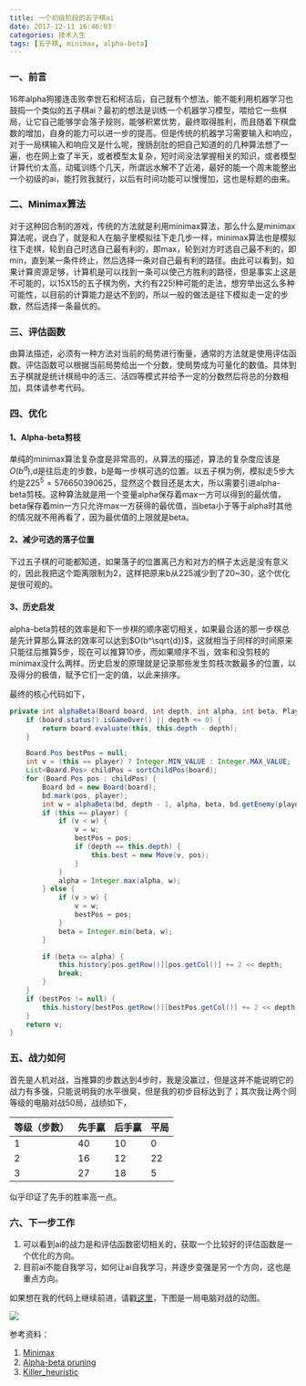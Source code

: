 ```yaml
---
title: 一个初级阶段的五子棋ai
date: 2017-12-11 16:46:03
categories: 技术人生
tags: [五子棋, minimax, alpha-beta]
---
```


### 一、前言

16年alpha狗接连击败李世石和柯洁后，自己就有个想法，能不能利用机器学习也鼓捣一个类似的五子棋ai？最初的想法是训练一个机器学习模型，喂给它一些棋局，让它自己能够学会落子规则，能够积累优势，最终取得胜利，而且随着下棋盘数的增加，自身的能力可以进一步的提高。但是传统的机器学习需要输入和响应，对于一局棋输入和响应又是什么呢，搜肠刮肚的把自己知道的的几种算法想了一遍，也在网上查了半天，或者模型太复杂，短时间没法掌握相关的知识，或者模型计算代价太高，动辄训练个几天，所谓远水解不了近渴，最好的能一个周末能整出一个初级的ai，能打败我就行，以后有时间功能可以慢慢加，这也是标题的由来。

<!-- more -->

### 二、Minimax算法

对于这种回合制的游戏，传统的方法就是利用minimax算法，那么什么是minimax算法呢，说白了，就是和人在脑子里模拟往下走几步一样，minimax算法也是模拟往下走棋，轮到自己时选自己最有利的，即max，轮到对方时选自己最不利的，即min，直到某一条件终止，然后选择一条对自己最有利的路径。由此可以看到，如果计算资源足够，计算机是可以找到一条可以使己方胜利的路径，但是事实上这是不可能的，以15X15的五子棋为例，大约有225!种可能的走法，想穷举出这么多种可能性，以目前的计算能力是达不到的，所以一般的做法是往下模拟走一定的步数，然后选择一条最优的。

### 三、评估函数

由算法描述，必须有一种方法对当前的局势进行衡量，通常的方法就是使用评估函数。评估函数可以根据当前局势给出一个分数，使局势成为可量化的数值。具体到五子棋就是统计棋局中的活三、活四等模式并给予一定的分数然后将总的分数相加，具体请参考代码。

### 四、优化

#### 1、Alpha-beta剪枝

单纯的minimax算法复杂度是非常高的，从算法的描述，算法的复杂度应该是$O(b^d)$,d是往后走的步数，b是每一步棋可选的位置。以五子棋为例，模拟走5步大约是$225^5=576650390625$，显然这个数目还是太大，所以需要引进alpha-beta剪枝。这种算法就是用一个变量alpha保存着max一方可以得到的最优值，beta保存着min一方只允许max一方获得的最优值，当beta小于等于alpha时其他的情况就不用再看了，因为最优值的上限就是beta。

#### 2、减少可选的落子位置

下过五子棋的可能都知道，如果落子的位置离己方和对方的棋子太远是没有意义的，因此我把这个距离限制为2，这样把原来b从225减少到了20~30，这个优化是很可观的。

#### 3、历史启发

alpha-beta剪枝的效率是和下一步棋的顺序密切相关，如果最合适的那一步棋总是先计算那么算法的效率可以达到$O(b^\sqrt{d})$，这就相当于同样的时间原来只能往后推算5步，现在可以推算10步，而如果顺序不当，效率和没剪枝的minimax没什么两样。历史启发的原理就是记录那些发生剪枝次数最多的位置，以及得分的极值，赋予它们一定的值，以此来排序。

最终的核心代码如下，

```java
private int alphaBeta(Board board, int depth, int alpha, int beta, Player player) {
    if (board.status().isGameOver() || depth <= 0) {
        return board.evaluate(this, this.depth - depth);
    }

    Board.Pos bestPos = null;
    int v = (this == player) ? Integer.MIN_VALUE : Integer.MAX_VALUE;
    List<Board.Pos> childPos = sortChildPos(board);
    for (Board.Pos pos : childPos) {
        Board bd = new Board(board);
        bd.mark(pos, player);
        int w = alphaBeta(bd, depth - 1, alpha, beta, bd.getEnemy(player));
        if (this == player) {
            if (v < w) {
                v = w;
                bestPos = pos;
                if (depth == this.depth) {
                    this.best = new Move(v, pos);
                }
            }
            alpha = Integer.max(alpha, w);
        } else {
            if (v > w) {
                v = w;
                bestPos = pos;
            }
            beta = Integer.min(beta, w);
        }

        if (beta <= alpha) {
            this.history[pos.getRow()][pos.getCol()] += 2 << depth;
            break;
        }
    }
    if (bestPos != null) {
        this.history[bestPos.getRow()][bestPos.getCol()] += 2 << depth;
    }
    return v;
}
```

### 五、战力如何

首先是人机对战，当推算的步数达到4步时，我是没赢过，但是这并不能说明它的战力有多强，只能说明我的水平很臭，但是我的初步目标达到了；其次我让两个同等级的电脑对战50局，战绩如下，

| 等级（步数） | 先手赢 | 后手赢 | 平局 |
|--------|--------|--------|--------|
|    1    |    40    | 10 | 0 |
|    2    |    16    | 12 | 22 |
|    3    |    27    | 18 | 5 |

似乎印证了先手的胜率高一点。

### 六、下一步工作

1. 可以看到ai的战力是和评估函数密切相关的，获取一个比较好的评估函数是一个优化的方向。
2. 目前ai不能自我学习，如何让ai自我学习，并逐步变强是另一个方向，这也是重点方向。

如果想在我的代码上继续前进，请戳[这里](https://github.com/pingao777/NewBe)，下图是一局电脑对战的动图。

![](https://wocanmei-hexo.nos-eastchina1.126.net/2017-12-11-gomoku.gif)

参考资料：

1. [Minimax](https://en.wikipedia.org/wiki/Minimax)
2. [Alpha-beta pruning](https://en.wikipedia.org/wiki/Alpha%E2%80%93beta_pruning)
3. [Killer_heuristic](https://en.wikipedia.org/wiki/Killer_heuristic)




